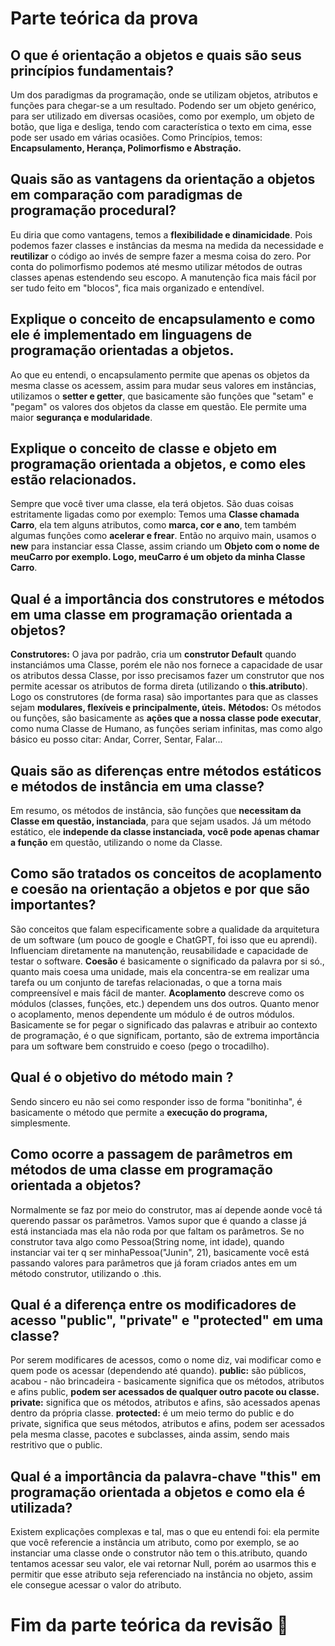 ﻿# Parte teórica da prova

## O que é orientação a objetos e quais são seus princípios fundamentais?
Um dos paradigmas da programação, onde se utilizam objetos, atributos e funções para chegar-se a um resultado. Podendo ser um objeto genérico, para ser utilizado em diversas ocasiões, como por exemplo, um objeto de botão, que liga e desliga, tendo com característica o texto em cima, esse pode ser usado em várias ocasiões.
Como Princípios, temos: **Encapsulamento, Herança, Polimorfismo e Abstração.**

## Quais são as vantagens da orientação a objetos em comparação com paradigmas de programação procedural?
Eu diria que como vantagens, temos a **flexibilidade e dinamicidade**. Pois podemos fazer classes e instâncias da mesma na medida da necessidade e **reutilizar** o código ao invés de sempre fazer a mesma coisa do zero. Por conta do polimorfismo podemos até mesmo utilizar métodos de outras classes apenas estendendo seu escopo. A manutenção fica mais fácil por ser tudo feito em "blocos", fica mais organizado e entendível. 

## Explique o conceito de encapsulamento e como ele é implementado em linguagens de programação orientadas a objetos.
Ao que eu entendi, o encapsulamento permite que apenas os objetos da mesma classe os acessem, assim para mudar seus valores em instâncias, utilizamos o **setter e getter**, que basicamente são funções que "setam" e "pegam" os valores dos objetos da classe em questão. Ele permite uma maior **segurança e modularidade**.

## Explique o conceito de classe e objeto em programação orientada a objetos, e como eles estão relacionados.
Sempre que você tiver uma classe, ela terá objetos. São duas coisas estritamente ligadas como por exemplo: Temos uma **Classe chamada Carro**, ela tem alguns atributos, como **marca, cor e ano**, tem também algumas funções como **acelerar e frear**. Então no arquivo main, usamos o **new** para instanciar essa Classe, assim criando um **Objeto com o nome de meuCarro por exemplo. Logo, meuCarro é um objeto da minha Classe Carro**.

## Qual é a importância dos construtores e métodos em uma classe em programação orientada a objetos?

**Construtores:** O java por padrão, cria um **construtor Default** quando instanciámos uma Classe, porém ele não nos fornece a capacidade de usar os atributos dessa Classe, por isso precisamos fazer um construtor que nos permite acessar os atributos de forma direta (utilizando o **this.atributo**). Logo os construtores (de forma rasa) são importantes para que as classes sejam **modulares, flexíveis e principalmente, úteis.**
**Métodos:** Os métodos ou funções, são basicamente as **ações que a nossa classe pode executar**, como numa Classe de Humano, as funções seriam infinitas, mas como algo básico eu posso citar: Andar, Correr, Sentar, Falar...

## Quais são as diferenças entre métodos estáticos e métodos de instância em uma classe?
Em resumo, os métodos de instância, são funções que **necessitam da Classe em questão, instanciada**, para que sejam usados. Já um método estático, ele **independe da classe instanciada, você pode apenas chamar a função** em questão, utilizando o nome da Classe.

## Como são tratados os conceitos de acoplamento e coesão na orientação a objetos e por que são importantes?
São conceitos que falam especificamente sobre a qualidade da arquitetura de um software (um pouco de google e ChatGPT, foi isso que eu aprendi). Influenciam diretamente na manutenção, reusabilidade e capacidade de testar o software. **Coesão** é basicamente o significado da palavra por si só., quanto mais coesa uma unidade, mais ela concentra-se em realizar uma tarefa ou um conjunto de tarefas relacionadas, o que a torna mais compreensível e mais fácil de manter. **Acoplamento** descreve como os módulos (classes, funções, etc.) dependem uns dos outros. Quanto menor o acoplamento, menos dependente um módulo é de outros módulos.
Basicamente se for pegar o significado das palavras e atribuir ao contexto de programação, é o que significam, portanto, são de extrema importância para um software bem construido e coeso (pego o trocadilho).

## Qual é o objetivo do método main ?
Sendo sincero eu não sei como responder isso de forma "bonitinha", é basicamente o método que permite a **execução do programa,** simplesmente.

## Como ocorre a passagem de parâmetros em métodos de uma classe em programação orientada a objetos?
Normalmente se faz por meio do construtor, mas aí depende aonde você tá querendo passar os parâmetros. Vamos supor que é quando a classe já está instanciada mas ela não roda por que faltam os parâmetros. Se no construtor tava algo como Pessoa(String nome, int idade), quando instanciar vai ter q ser minhaPessoa("Junin", 21), basicamente você está passando valores para parâmetros que já foram criados antes em um método construtor, utilizando o .this.

## Qual é a diferença entre os modificadores de acesso "public", "private" e "protected" em uma classe?
Por serem modificares de acessos, como o nome diz, vai modificar como e quem pode os acessar (dependendo até quando).
**public:** são públicos, acabou - não brincadeira - basicamente significa que os métodos, atributos e afins public, **podem ser acessados de qualquer outro pacote ou classe.**
**private:** significa que os métodos, atributos e afins, são acessados apenas dentro da própria classe.
**protected:** é um meio termo do public e do private, significa que seus métodos, atributos e afins, podem ser acessados pela mesma classe, pacotes e subclasses, ainda assim, sendo mais restritivo que o public.

## Qual é a importância da palavra-chave "this" em programação orientada a objetos e como ela é utilizada?
Existem explicações complexas e tal, mas o que eu entendi foi: ela permite que você referencie a instância um atributo, como por exemplo, se ao instanciar uma classe onde o construtor não tem o this.atributo, quando tentamos acessar seu valor, ele vai retornar Null, porém ao usarmos this e permitir que esse atributo seja  referenciado na instância no objeto, assim ele consegue acessar o valor do atributo.

# Fim da parte teórica da revisão 🫡
